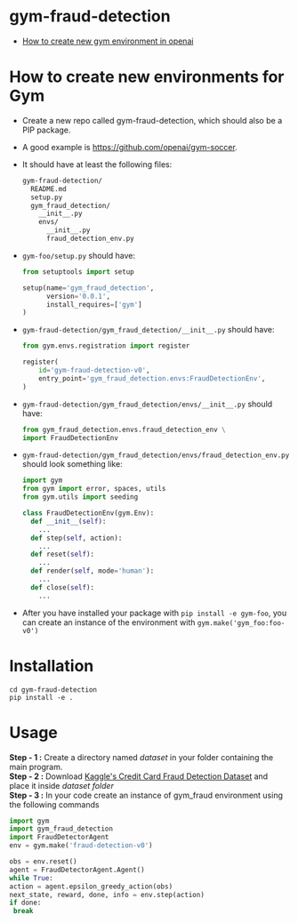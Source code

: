 # gym-fraud-detection

* [How to create new gym environment in openai](https://github.com/openai/gym/blob/master/docs/creating-environments.md)

# How to create new environments for Gym

* Create a new repo called gym-fraud-detection, which should also be a PIP package.

* A good example is https://github.com/openai/gym-soccer.

* It should have at least the following files:
  ```sh
  gym-fraud-detection/
    README.md
    setup.py
    gym_fraud_detection/
      __init__.py
      envs/
        __init__.py
        fraud_detection_env.py
  ```

* `gym-foo/setup.py` should have:

  ```python
  from setuptools import setup

  setup(name='gym_fraud_detection',
        version='0.0.1',
        install_requires=['gym'] 
  )
  ```

* `gym-fraud-detection/gym_fraud_detection/__init__.py` should have:
  ```python
  from gym.envs.registration import register

  register(
      id='gym-fraud-detection-v0',
      entry_point='gym_fraud_detection.envs:FraudDetectionEnv',
  )
  ```

* `gym-fraud-detection/gym_fraud_detection/envs/__init__.py` should have:
  ```python
  from gym_fraud_detection.envs.fraud_detection_env \
  import FraudDetectionEnv
  ```

* `gym-fraud-detection/gym_fraud_detection/envs/fraud_detection_env.py` should look something like:
  ```python
  import gym
  from gym import error, spaces, utils
  from gym.utils import seeding

  class FraudDetectionEnv(gym.Env):
    def __init__(self):
      ...
    def step(self, action):
      ...
    def reset(self):
      ...
    def render(self, mode='human'):
      ...
    def close(self):
      ...
  ```

* After you have installed your package with `pip install -e gym-foo`, you can create an instance of the environment with `gym.make('gym_foo:foo-v0')`

# Installation 
```
cd gym-fraud-detection
pip install -e .
```

# Usage 

**Step - 1 :** Create a directory named *dataset* in your folder containing the main program.<br>
**Step - 2 :** Download [Kaggle's Credit Card Fraud Detection Dataset](https://www.kaggle.com/mlg-ulb/creditcardfraud) and place it inside *dataset folder*<br>
**Step - 3 :** In your code create an instance of gym_fraud environment using the following commands <br>
 ```python
import gym
import gym_fraud_detection
import FraudDetectorAgent
env = gym.make('fraud-detection-v0')

obs = env.reset()
agent = FraudDetectorAgent.Agent()
while True:
 action = agent.epsilon_greedy_action(obs)
 next_state, reward, done, info = env.step(action)
if done:
  break
```
